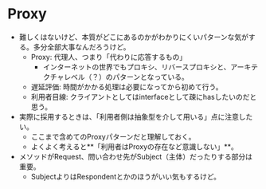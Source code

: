 # Proxy

- 難しくはないけど、本質がどこにあるのかがわかりにくいパターンな気がする。多分全部大事なんだろうけど。
  - Proxy: 代理人、つまり「代わりに応答するもの」
    - インターネットの世界でもプロキシ、リバースプロキシと、アーキテクチャレベル（？）のパターンとなっている。
  - 遅延評価: 時間がかかる処理は必要になってから初めて行う。
  - 利用者目線: クライアントとしてはinterfaceとして疎にhasしたいのだと思う。
- 実際に採用するときは、「利用者側は抽象型を介して用いる」点に注意したい。
  - ここまで含めてのProxyパターンだと理解しておく。
  - よくよく考えると**「利用者はProxyの存在など意識しない」**。
- メソッドがRequest、問い合わせ先がSubject（主体）だったりする部分は重要。
  - SubjectよりはRespondentとかのほうがいい気もするけど。
